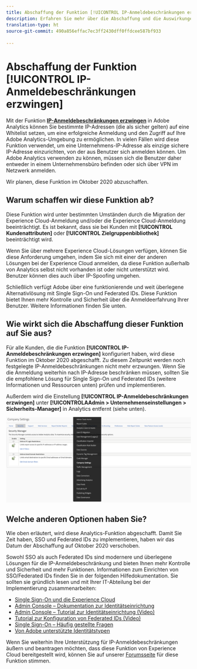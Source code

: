 ```yaml
---
title: Abschaffung der Funktion [!UICONTROL IP-Anmeldebeschränkungen erzwingen]
description: Erfahren Sie mehr über die Abschaffung und die Auswirkungen für die Funktion [!UICONTROL IP-Anmeldebeschränkungen erzwingen]
translation-type: ht
source-git-commit: 490a856effac7ec3ff2430dff0ffdcee587bf933

---
```



# Abschaffung der Funktion [!UICONTROL IP-Anmeldebeschränkungen erzwingen]

Mit der Funktion **[IP-Anmeldebeschränkungen erzwingen](/help/admin/company/security-manager.md)** in Adobe Analytics können Sie bestimmte IP-Adressen (die als sicher gelten) auf eine Whitelist setzen, um eine erfolgreiche Anmeldung und den Zugriff auf Ihre Adobe Analytics-Umgebung zu ermöglichen. In vielen Fällen wird diese Funktion verwendet, um eine Unternehmens-IP-Adresse als einzige sichere IP-Adresse einzurichten, von der aus Benutzer sich anmelden können. Um Adobe Analytics verwenden zu können, müssen sich die Benutzer daher entweder in einem Unternehmensbüro befinden oder sich über VPN im Netzwerk anmelden.

Wir planen, diese Funktion im Oktober 2020 abzuschaffen.

## Warum schaffen wir diese Funktion ab?

Diese Funktion wird unter bestimmten Umständen durch die Migration der Experience Cloud-Anmeldung und/oder die Experience Cloud-Anmeldung beeinträchtigt. Es ist bekannt, dass sie bei Kunden mit **[!UICONTROL Kundenattributen]** oder **[!UICONTROL Zielgruppenbibliothek]** beeinträchtigt wird.

Wenn Sie über mehrere Experience Cloud-Lösungen verfügen, können Sie diese Anforderung umgehen, indem Sie sich mit einer der anderen Lösungen bei der Experience Cloud anmelden, da diese Funktion außerhalb von Analytics selbst nicht vorhanden ist oder nicht unterstützt wird. Benutzer können dies auch über IP-Spoofing umgehen.

Schließlich verfügt Adobe über eine funktionierende und weit überlegene Alternativlösung mit Single Sign-On und Federated IDs. Diese Funktion bietet Ihnen mehr Kontrolle und Sicherheit über die Anmeldeerfahrung Ihrer Benutzer. Weitere Informationen finden Sie unten.

## Wie wirkt sich die Abschaffung dieser Funktion auf Sie aus?

Für alle Kunden, die die Funktion **[!UICONTROL IP-Anmeldebeschränkungen erzwingen]** konfiguriert haben, wird diese Funktion im Oktober 2020 abgeschafft. Zu diesem Zeitpunkt werden noch festgelegte IP-Anmeldebeschränkungen nicht mehr erzwungen. Wenn Sie die Anmeldung weiterhin nach IP-Adresse beschränken müssen, sollten Sie die empfohlene Lösung für Single Sign-On und Federated IDs (weitere Informationen und Ressourcen unten) prüfen und implementieren.

Außerdem wird die Einstellung **[!UICONTROL IP-Anmeldebeschränkungen erzwingen]** unter **[!UICONTROLAAdmin &gt; Unternehmenseinstellungen &gt; Sicherheits-Manager]** in Analytics entfernt (siehe unten).

![](assets/sec-manager2.png)

## Welche anderen Optionen haben Sie?

Wie oben erläutert, wird diese Analytics-Funktion abgeschafft. Damit Sie Zeit haben, SSO und Federated IDs zu implementieren, haben wir das Datum der Abschaffung auf Oktober 2020 verschoben.

Sowohl SSO als auch Federated IDs sind modernere und überlegene Lösungen für die IP-Anmeldebeschränkung und bieten Ihnen mehr Kontrolle und Sicherheit und mehr Funktionen. Informationen zum Einrichten von SSO/Federated IDs finden Sie in der folgenden Hilfedokumentation. Sie sollten sie gründlich lesen und mit Ihrer IT-Abteilung bei der Implementierung zusammenarbeiten:

* [Single Sign-On und die Experience Cloud](https://spark.adobe.com/page/JeSB8EPEQIvjD/)
* [Admin Console – Dokumentation zur Identitätseinrichtung](https://helpx.adobe.com/de/enterprise/using/set-up-identity.html)
* [Admin Console – Tutorial zur Identitätseinrichtung (Video)](https://helpx.adobe.com/de/enterprise/how-to/identity-directories-domains.html?playlist=/ccx/v1/collection/product/enterprise/topics/enterprise-identity/collection.ccx.js&amp;ref=helpx.adobe.com)
* [Tutorial zur Konfiguration von Federated IDs (Video)](https://helpx.adobe.com/de/enterprise/how-to/identity-configure-ids.html?playlist=/ccx/v1/collection/product/enterprise/topics/enterprise-identity/collection.ccx.js&amp;ref=helpx.adobe.com)
* [Single Sign-On – Häufig gestellte Fragen](https://helpx.adobe.com/de/enterprise/using/sso-faq.html)
* [Von Adobe unterstützte Identitätstypen](https://helpx.adobe.com/de/enterprise/using/identity.html)

Wenn Sie weiterhin Ihre Unterstützung für IP-Anmeldebeschränkungen äußern und beantragen möchten, dass diese Funktion von Experience Cloud bereitgestellt wird, können Sie auf unserer [Forumsseite](https://forums.adobe.com/ideas/11648) für diese Funktion stimmen.